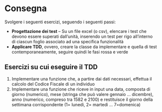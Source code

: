 # Consegna

Svolgere i seguenti esercizi, seguendo i seguenti passi:
 - **Progettazione dei test** – Su un file excel (o csv), elencare i test che devono essere superati dall’unità, inserendo un test per rigo all’interno di ciascun foglio associato ad una specifica funzionalità
- **Applicare TDD**, ovvero, creare la classe da implementare e quella di test contemporaneamente, seguire quindi le fasi rossa e verde

## Esercizi su cui eseguire il TDD
1. Implementare una funzione che, a partire dai dati necessari, effettua il calcolo del Codice Fiscale di un individuo
2. Implementare una funzione che riceve in input una data, composta di giorno (numerico), mese (stringa che può valere gennaio … dicembre), anno (numerico, compreso tra 1582 e 2100) e restituisce il giorno della settimana corrispondente (1= lunedì, 2= martedì … 7=domenica)